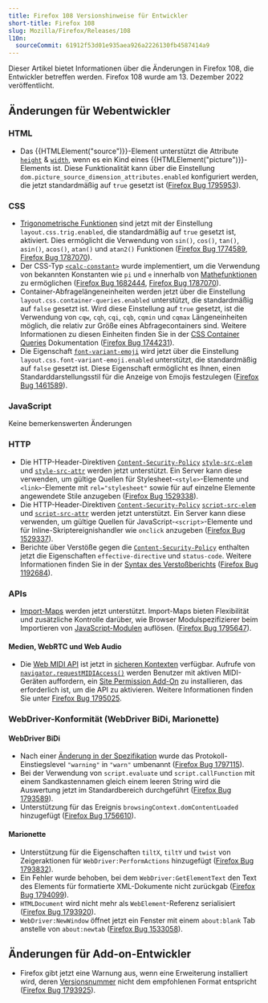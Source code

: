 ```yaml
---
title: Firefox 108 Versionshinweise für Entwickler
short-title: Firefox 108
slug: Mozilla/Firefox/Releases/108
l10n:
  sourceCommit: 61912f53d01e935aea926a2226130fb4587414a9
---
```


Dieser Artikel bietet Informationen über die Änderungen in Firefox 108, die Entwickler betreffen werden. Firefox 108 wurde am 13. Dezember 2022 veröffentlicht.

## Änderungen für Webentwickler

### HTML

- Das {{HTMLElement("source")}}-Element unterstützt die Attribute [`height`](/de/docs/Web/HTML/Reference/Elements/source#height) & [`width`](/de/docs/Web/HTML/Reference/Elements/source#width), wenn es ein Kind eines {{HTMLElement("picture")}}-Elements ist.
  Diese Funktionalität kann über die Einstellung `dom.picture_source_dimension_attributes.enabled` konfiguriert werden, die jetzt standardmäßig auf `true` gesetzt ist ([Firefox Bug 1795953](https://bugzil.la/1795953)).

### CSS

- [Trigonometrische Funktionen](/de/docs/Web/CSS/CSS_values_and_units/CSS_value_functions#trigonometric_functions) sind jetzt mit der Einstellung `layout.css.trig.enabled`, die standardmäßig auf `true` gesetzt ist, aktiviert.
  Dies ermöglicht die Verwendung von `sin()`, `cos()`, `tan()`, `asin()`, `acos()`, `atan()` und `atan2()` Funktionen ([Firefox Bug 1774589](https://bugzil.la/1774589), [Firefox Bug 1787070](https://bugzil.la/1787070)).
- Der CSS-Typ [`<calc-constant>`](/de/docs/Web/CSS/calc-keyword) wurde implementiert, um die Verwendung von bekannten Konstanten wie `pi` und `e` innerhalb von [Mathefunktionen](/de/docs/Web/CSS/CSS_values_and_units/CSS_value_functions#math_functions) zu ermöglichen ([Firefox Bug 1682444](https://bugzil.la/1682444), [Firefox Bug 1787070](https://bugzil.la/1787070)).
- Container-Abfragelängeneinheiten werden jetzt über die Einstellung `layout.css.container-queries.enabled` unterstützt, die standardmäßig auf `false` gesetzt ist.
  Wird diese Einstellung auf `true` gesetzt, ist die Verwendung von `cqw`, `cqh`, `cqi`, `cqb`, `cqmin` und `cqmax` Längeneinheiten möglich, die relativ zur Größe eines Abfragecontainers sind.
  Weitere Informationen zu diesen Einheiten finden Sie in der [CSS Container Queries](/de/docs/Web/CSS/CSS_containment/Container_queries#container_query_length_units) Dokumentation ([Firefox Bug 1744231](https://bugzil.la/1744231)).
- Die Eigenschaft [`font-variant-emoji`](/de/docs/Web/CSS/font-variant-emoji) wird jetzt über die Einstellung `layout.css.font-variant-emoji.enabled` unterstützt, die standardmäßig auf `false` gesetzt ist. Diese Eigenschaft ermöglicht es Ihnen, einen Standarddarstellungsstil für die Anzeige von Emojis festzulegen ([Firefox Bug 1461589](https://bugzil.la/1461589)).

### JavaScript

Keine bemerkenswerten Änderungen

### HTTP

- Die HTTP-Header-Direktiven [`Content-Security-Policy`](/de/docs/Web/HTTP/Reference/Headers/Content-Security-Policy) [`style-src-elem`](/de/docs/Web/HTTP/Reference/Headers/Content-Security-Policy/style-src-elem) und [`style-src-attr`](/de/docs/Web/HTTP/Reference/Headers/Content-Security-Policy/style-src-attr) werden jetzt unterstützt.
  Ein Server kann diese verwenden, um gültige Quellen für Stylesheet-`<style>`-Elemente und `<link>`-Elemente mit `rel="stylesheet"` sowie für auf einzelne Elemente angewendete Stile anzugeben ([Firefox Bug 1529338](https://bugzil.la/1529338)).
- Die HTTP-Header-Direktiven [`Content-Security-Policy`](/de/docs/Web/HTTP/Reference/Headers/Content-Security-Policy) [`script-src-elem`](/de/docs/Web/HTTP/Reference/Headers/Content-Security-Policy/script-src-elem) und [`script-src-attr`](/de/docs/Web/HTTP/Reference/Headers/Content-Security-Policy/script-src-attr) werden jetzt unterstützt.
  Ein Server kann diese verwenden, um gültige Quellen für JavaScript-`<script>`-Elemente und für Inline-Skriptereignishandler wie `onclick` anzugeben ([Firefox Bug 1529337](https://bugzil.la/1529337)).
- Berichte über Verstöße gegen die [`Content-Security-Policy`](/de/docs/Web/HTTP/Reference/Headers/Content-Security-Policy) enthalten jetzt die Eigenschaften `effective-directive` und `status-code`.
  Weitere Informationen finden Sie in der [Syntax des Verstoßberichts](/de/docs/Web/HTTP/Reference/Headers/Content-Security-Policy/report-uri#violation_report_syntax) ([Firefox Bug 1192684](https://bugzil.la/1192684)).

### APIs

- [Import-Maps](/de/docs/Web/HTML/Reference/Elements/script/type/importmap) werden jetzt unterstützt.
  Import-Maps bieten Flexibilität und zusätzliche Kontrolle darüber, wie Browser Modulspezifizierer beim Importieren von [JavaScript-Modulen](/de/docs/Web/JavaScript/Guide/Modules) auflösen.
  ([Firefox Bug 1795647](https://bugzil.la/1795647)).

#### Medien, WebRTC und Web Audio

- Die [Web MIDI API](/de/docs/Web/API/Web_MIDI_API) ist jetzt in [sicheren Kontexten](/de/docs/Web/Security/Secure_Contexts) verfügbar.
  Aufrufe von [`navigator.requestMIDIAccess()`](/de/docs/Web/API/Navigator/requestMIDIAccess) werden Benutzer mit aktiven MIDI-Geräten auffordern, ein [Site Permission Add-On](https://support.mozilla.org/en-US/kb/site-permission-add-ons) zu installieren, das erforderlich ist, um die API zu aktivieren.
  Weitere Informationen finden Sie unter [Firefox Bug 1795025](https://bugzil.la/1795025).

### WebDriver-Konformität (WebDriver BiDi, Marionette)

#### WebDriver BiDi

- Nach einer [Änderung in der Spezifikation](https://github.com/w3c/webdriver-bidi/pull/259) wurde das Protokoll-Einstiegslevel `"warning"` in `"warn"` umbenannt ([Firefox Bug 1797115](https://bugzil.la/1797115)).
- Bei der Verwendung von `script.evaluate` und `script.callFunction` mit einem Sandkastennamen gleich einem leeren String wird die Auswertung jetzt im Standardbereich durchgeführt ([Firefox Bug 1793589](https://bugzil.la/1793589)).
- Unterstützung für das Ereignis `browsingContext.domContentLoaded` hinzugefügt ([Firefox Bug 1756610](https://bugzil.la/1756610)).

#### Marionette

- Unterstützung für die Eigenschaften `tiltX`, `tiltY` und `twist` von Zeigeraktionen für `WebDriver:PerformActions` hinzugefügt ([Firefox Bug 1793832](https://bugzil.la/1793832)).
- Ein Fehler wurde behoben, bei dem `WebDriver:GetElementText` den Text des Elements für formatierte XML-Dokumente nicht zurückgab ([Firefox Bug 1794099](https://bugzil.la/1794099)).
- `HTMLDocument` wird nicht mehr als `WebElement`-Referenz serialisiert ([Firefox Bug 1793920](https://bugzil.la/1793920)).
- `WebDriver:NewWindow` öffnet jetzt ein Fenster mit einem `about:blank` Tab anstelle von `about:newtab` ([Firefox Bug 1533058](https://bugzil.la/1533058)).

## Änderungen für Add-on-Entwickler

- Firefox gibt jetzt eine Warnung aus, wenn eine Erweiterung installiert wird, deren [Versionsnummer](/de/docs/Mozilla/Add-ons/WebExtensions/manifest.json/version) nicht dem empfohlenen Format entspricht ([Firefox Bug 1793925](https://bugzil.la/1793925)).
